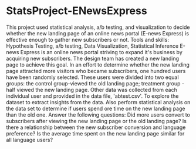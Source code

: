 # StatsProject-ENewsExpress
This project used statistical analysis, a/b testing, and visualization to decide whether the new landing page of an online news portal (E-news Express) is effective enough to gather new subscribers or not.   Tools and skills: Hypothesis Testing, a/b testing, Data Visualization, Statistical Inference
E-news Express is an online news portal striving to expand it's business by acquiring new subscribers. The design team has created a new landing page to achieve this goal. In an effort to determine whether the new landing page attracted more visitors who became subscribers, one hundred users have been randomly selected. These users were divided into two equal groups: the control group-viewed the old landing page; treatment group - half viewed the new landing page. Other data was collected from each individual user and provided in the data file, 'abtest.csv'.
To explore the dataset to extract insights from the data. Also perform statistical analysis on the data set to determine if users spend ore time on the new landing page than the old one. Answer the following questions: Did more users convert to subscribers after viewing the new landing page or the old landing page? Is there a relationship between the new subscriber conversion and language preference? Is the average time spent on the new landing page similar for all language users?
